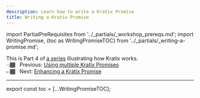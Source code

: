 ```yaml
---
description: Learn how to write a Kratix Promise
title: Writing a Kratix Promise
---
```

import PartialPreRequisites from '../_partials/_workshop_prereqs.md';
import WritingPromise, {toc as WritingPromiseTOC} from '../_partials/_writing-a-promise.md';

This is Part 4 of [a series](intro) illustrating how Kratix works. <br />
👈🏾&nbsp;&nbsp; Previous: [Using multiple Kratix Promises](multiple-promises) <br />
👉🏾&nbsp;&nbsp; Next: [Enhancing a Kratix Promise](enhancing-a-promise)


<PartialPreRequisites />

<hr />

<WritingPromise />

<!--
    Workaround for ToC of imported content
    See https://github.com/facebook/docusaurus/issues/3915#issuecomment-896193142
-->
export const toc = [...WritingPromiseTOC];
